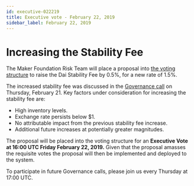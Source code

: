 ```yaml
---
id: executive-022219
title: Executive vote - February 22, 2019
sidebar_label: February 22, 2019
---
```

# Increasing the Stability Fee

The Maker Foundation Risk Team will place a proposal into [the voting structure](https://vote.makerdao.com/%EF%BB%BF) to raise the Dai Stability Fee by 0.5%, for a new rate of 1.5%.

The increased stability fee was discussed in the [Governance call](https://www.youtube.com/watch?v=KKDpN1fe0cU&feature=youtu.be) on Thursday, February 21. Key factors under consideration for increasing the stability fee are:

* High inventory levels.
* Exchange rate persists below $1.
* No attributable impact from the previous stability fee increase.
* Additional future increases at potentially greater magnitudes.

The proposal will be placed into the voting structure for an **Executive Vote at 16:00 UTC Friday February 22, 2019.** Given that the proposal amasses the requisite votes the proposal will then be implemented and deployed to the system.

To participate in future Governance calls, please join us every Thursday at 17:00 UTC.
